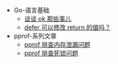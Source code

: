 
- Go-语言基础
    - [谈谈 ok 那些事儿](language/谈谈ok那些事.md)
    - [defer 可以修改 return 的值吗？](language/defer可以修改return的值吗.md)
- pprof-系列文章
    - [pprof 排查内存泄漏问题](pprof/pprof排查内存泄漏问题.md)
    - [pprof 排查死锁问题](pprof/pprof排查死锁问题.md)
